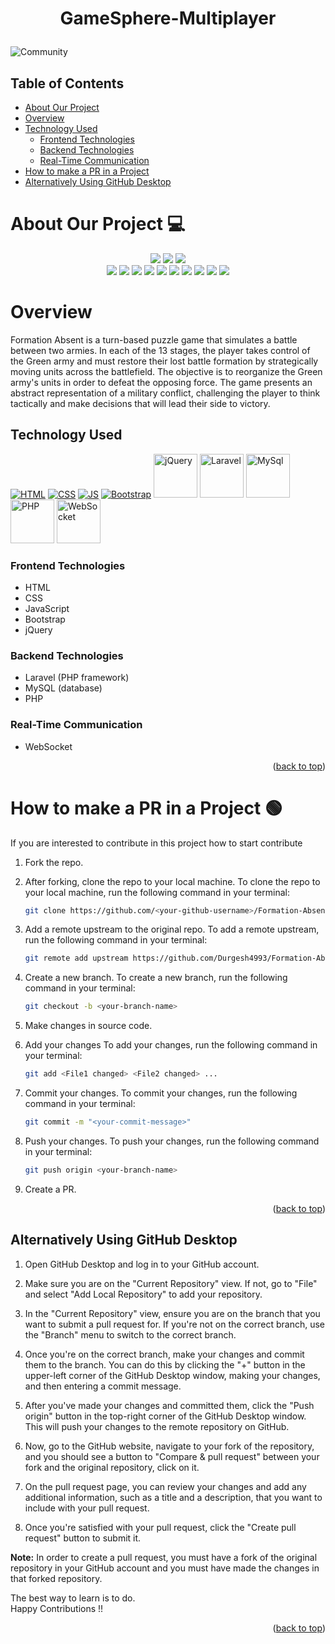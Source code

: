 # <p align="center">GameSphere-Multiplayer</p>
![Community](https://github.com/GameSphere-MultiPlayer/Physi-c-Tech/assets/98798977/e79af9da-814e-487e-8a9a-85947384d3b2)

<div id="top"></div>
<h2>Table of Contents</h2>

- [About Our Project](#about)
- [Overview](#overview)
- [Technology Used](#tech-stack)
  - [Frontend Technologies](#frontend-technologies)
  - [Backend Technologies](#backend-technologies)
  - [Real-Time Communication](#real-time-communication)
- [How to make a PR in a Project](how-to-make-a-pr-in-a-project)
- [Alternatively Using GitHub Desktop](#alternatively-using-github-desktop)
  <br>




# About Our Project 💻

<div align="center">
    <a name="about"></a>
<img src="https://forthebadge.com/images/badges/built-with-love.svg" />
<img src="https://forthebadge.com/images/badges/uses-brains.svg" />
<img src="https://forthebadge.com/images/badges/powered-by-responsibility.svg" />
  <br>
<img src="https://img.shields.io/github/repo-size/GameSphere-MultiPlayer/Formation-Absent?style=for-the-badge" />
   <img src="https://img.shields.io/github/issues-pr/GameSphere-MultiPlayer/Formation-Absent?style=for-the-badge" />

  <img src="https://img.shields.io/github/issues/GameSphere-MultiPlayer/Formation-Absent?style=for-the-badge" />
  <img src="https://img.shields.io/github/issues-closed-raw/GameSphere-MultiPlayer/Formation-Absent?style=for-the-badge" />
   <img src="https://img.shields.io/github/issues-pr-closed-raw/GameSphere-MultiPlayer/Formation-Absent?style=for-the-badge" />
  <img src="https://img.shields.io/github/license/GameSphere-MultiPlayer/Formation-Absent?style=for-the-badge" />
  <img src="https://img.shields.io/github/forks/GameSphere-MultiPlayer/Formation-Absent?style=for-the-badge" />
  <img src="https://img.shields.io/github/stars/GameSphere-MultiPlayer/Formation-Absent?style=for-the-badge" />
  <img src="https://img.shields.io/github/contributors/GameSphere-MultiPlayer/Formation-Absent?style=for-the-badge" />
  <img src="https://img.shields.io/github/last-commit/GameSphere-MultiPlayer/Formation-Absent?style=for-the-badge" />
  </div>
  
# Overview

<a a="overview"></a>
  Formation Absent is a turn-based puzzle game that simulates a battle between two armies. In each of the 13 stages, the player takes control of the Green army and must restore their lost battle formation by strategically moving units across the battlefield. The objective is to reorganize the Green army's units in order to defeat the opposing force. The game presents an abstract representation of a military conflict, challenging the player to think tactically and make decisions that will lead their side to victory.

## Technology Used

<a name="tech-stack"></a>
<p>
 <a href="https://www.w3schools.com/html/"> <img src="https://img.icons8.com/color/70/000000/html-5--v1.png" alt="HTML" /></a>
  <a href="https://www.w3schools.com/css/"> <img src="https://img.icons8.com/color/70/000000/css3.png" alt="CSS" /></a>
  <a href="https://www.w3schools.com/js/"><img src="https://img.icons8.com/color/70/000000/javascript--v1.png" alt="JS" /></a>
  <a href="https://getbootstrap.com/docs/5.0/getting-started/introduction/"> <img src="https://img.icons8.com/color/70/000000/bootstrap.png" alt="Bootstrap" /></a>
  <a href="https://www.w3schools.com/jquery/default.asp"> <img src="https://w7.pngwing.com/pngs/720/46/png-transparent-jquery-plain-wordmark-logo-icon-thumbnail.png" alt="jQuery" width="70" height="70"/></a> 
  <a href="[https://dev.mysql.com/doc/](https://laravel.com/docs/11.x/readme)"> <img src="https://upload.wikimedia.org/wikipedia/commons/thumb/9/9a/Laravel.svg/1200px-Laravel.svg.png" alt="Laravel" width="70" height="70"/></a>
  <a href="https://dev.mysql.com/doc/"> <img src="https://brandslogos.com/wp-content/uploads/thumbs/mysql-logo-1.png" alt="MySql" width="70" height="70"/></a>
  <a href="https://www.php.net/docs.php"> <img src="https://upload.wikimedia.org/wikipedia/commons/thumb/2/27/PHP-logo.svg/2560px-PHP-logo.svg.png" alt="PHP" width="70" height="70"/></a>
  <a href="https://developer.mozilla.org/en-US/docs/Web/API/WebSockets_API"> <img src="https://static-00.iconduck.com/assets.00/websocket-icon-512x384-sm7dfowk.png" alt="WebSocket" width="70" height="70"/></a>
  

### Frontend Technologies
<a front="frontend-technologies"></a>
  - HTML
  - CSS
  - JavaScript
  - Bootstrap
  - jQuery

### Backend Technologies
<a d="backend-technologie"></a>
 - Laravel (PHP framework)
 - MySQL (database)
 - PHP
### Real-Time Communication
<a e="real-time-communication"></a>
 - WebSocket
</p>
 <p align="right">(<a href="#top">back to top</a>)</p>

# How to make a PR in a Project 🟢
<a g="how-to-make-a-pr-in-a-project"></a>
If you are interested to contribute in this project how to start contribute
<!-- in detail -->

1. Fork the repo.

2. After forking, clone the repo to your local machine.
To clone the repo to your local machine, run the following command in your terminal:
    
    ```bash
    git clone https://github.com/<your-github-username>/Formation-Absent
    ```

3. Add a remote upstream to the original repo.
To add a remote upstream, run the following command in your terminal:
    
    ```bash
    git remote add upstream https://github.com/Durgesh4993/Formation-Absent/
    ```

4. Create a new branch.
To create a new branch, run the following command in your terminal:
    
    ```bash
    git checkout -b <your-branch-name>
    ```

5. Make changes in source code.

6. Add your changes
To add your changes, run the following command in your terminal:
    
    ```bash
    git add <File1 changed> <File2 changed> ...
    ```
7. Commit your changes.
To commit your changes, run the following command in your terminal:
    
    ```bash
    git commit -m "<your-commit-message>"
    ```

8. Push your changes.
To push your changes, run the following command in your terminal:
    
    ```bash
    git push origin <your-branch-name>
    ```

9. Create a PR.
<p align="right">(<a href="#top">back to top</a>)</p>

## Alternatively Using GitHub Desktop
<a r="alternatively-using-github-desktop"></a>

1. Open GitHub Desktop and log in to your GitHub account.

2. Make sure you are on the "Current Repository" view. If not, go to "File" and select "Add Local Repository" to add your repository.

3. In the "Current Repository" view, ensure you are on the branch that you want to submit a pull request for. If you're not on the correct branch, use the "Branch" menu to switch to the correct branch.

4. Once you're on the correct branch, make your changes and commit them to the branch. You can do this by clicking the "+" button in the upper-left corner of the GitHub Desktop window, making your changes, and then entering a commit message.

5. After you've made your changes and committed them, click the "Push origin" button in the top-right corner of the GitHub Desktop window. This will push your changes to the remote repository on GitHub.

6. Now, go to the GitHub website, navigate to your fork of the repository, and you should see a button to "Compare & pull request" between your fork and the original repository, click on it.

7. On the pull request page, you can review your changes and add any additional information, such as a title and a description, that you want to include with your pull request.

8. Once you're satisfied with your pull request, click the "Create pull request" button to submit it.

**Note:** In order to create a pull request, you must have a fork of the original repository in your GitHub account and you must have made the changes in that forked repository.

The best way to learn is to do.<br>
 Happy Contributions !! 
 
<p align="right">(<a href="#top">back to top</a>)</p>

